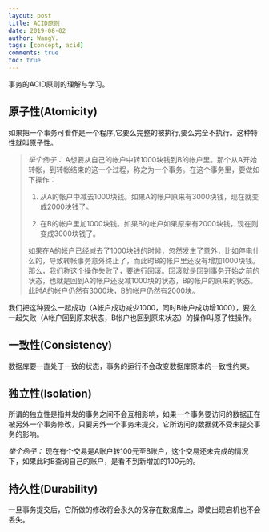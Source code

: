 ```yaml
---
layout: post
title: ACID原则
date: 2019-08-02
author: WangY.
tags: [concept, acid]
comments: true
toc: true
---
```


事务的ACID原则的理解与学习。

## 原子性(Atomicity)

如果把一个事务可看作是一个程序,它要么完整的被执行,要么完全不执行。这种特性就叫原子性。

> *举个例子：*
> A想要从自己的帐户中转1000块钱到B的帐户里。那个从A开始转帐，到转帐结束的这一个过程，称之为一个事务。在这个事务里，要做如下操作：
>
> 1. 从A的帐户中减去1000块钱。如果A的帐户原来有3000块钱，现在就变成2000块钱了。
>
> 2. 在B的帐户里加1000块钱。如果B的帐户如果原来有2000块钱，现在则变成3000块钱了。
>
> 如果在A的帐户已经减去了1000块钱的时候，忽然发生了意外，比如停电什么的，导致转帐事务意外终止了，而此时B的帐户里还没有增加1000块钱。那么，我们称这个操作失败了，要进行回滚。回滚就是回到事务开始之前的状态，也就是回到A的帐户还没减1000块的状态，B的帐户的原来的状态。此时A的帐户仍然有3000块，B的帐户仍然有2000块。
>

我们把这种要么一起成功（A帐户成功减少1000，同时B帐户成功增1000），要么一起失败（A帐户回到原来状态，B帐户也回到原来状态）的操作叫原子性操作。

## 一致性(Consistency)

数据库要一直处于一致的状态，事务的运行不会改变数据库原本的一致性约束。

## 独立性(Isolation)

所谓的独立性是指并发的事务之间不会互相影响，如果一个事务要访问的数据正在被另外一个事务修改，只要另外一个事务未提交，它所访问的数据就不受未提交事务的影响。

*举个例子：*
现在有个交易是A账户转100元至B账户，这个交易还未完成的情况下，如果此时B查询自己的账户，是看不到新增加的100元的。

## 持久性(Durability)

一旦事务提交后，它所做的修改将会永久的保存在数据库上，即使出现宕机也不会丢失。